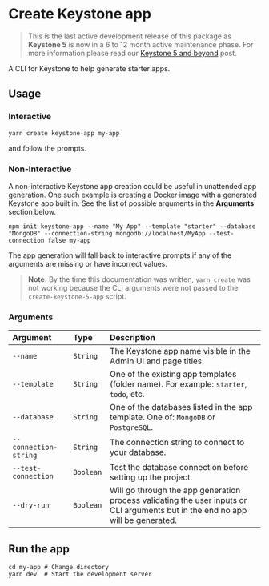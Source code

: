 <!--[meta]
section: api
subSection: utilities
title: Create Keystone app
[meta]-->

# Create Keystone app

> This is the last active development release of this package as **Keystone 5** is now in a 6 to 12 month active maintenance phase. For more information please read our [Keystone 5 and beyond](https://github.com/keystonejs/keystone-5/issues/21) post.

A CLI for Keystone to help generate starter apps.

## Usage

### Interactive

```shell
yarn create keystone-app my-app
```

and follow the prompts.

### Non-Interactive

A non-interactive Keystone app creation could be useful in unattended app generation.
One such example is creating a Docker image with a generated Keystone app built in.
See the list of possible arguments in the **Arguments** section below.

```shell
npm init keystone-app --name "My App" --template "starter" --database "MongoDB" --connection-string mongodb://localhost/MyApp --test-connection false my-app
```

The app generation will fall back to interactive prompts if any of the arguments are
missing or have incorrect values.

> **Note:** By the time this documentation was written, `yarn create` was not working
> because the CLI arguments were not passed to the `create-keystone-5-app` script.

### Arguments

| Argument              | Type      | Description                                                                                                                     |
| :-------------------- | :-------- | :------------------------------------------------------------------------------------------------------------------------------ |
| `--name`              | `String`  | The Keystone app name visible in the Admin UI and page titles.                                                                  |
| `--template`          | `String`  | One of the existing app templates (folder name). For example: `starter`, `todo`, etc.                                           |
| `--database`          | `String`  | One of the databases listed in the app template. One of: `MongoDB` or `PostgreSQL`.                                             |
| `--connection-string` | `String`  | The connection string to connect to your database.                                                                              |
| `--test-connection`   | `Boolean` | Test the database connection before setting up the project.                                                                     |
| `--dry-run`           | `Boolean` | Will go through the app generation process validating the user inputs or CLI arguments but in the end no app will be generated. |

## Run the app

```shell allowCopy=false showLanguage=false
cd my-app # Change directory
yarn dev  # Start the development server
```

